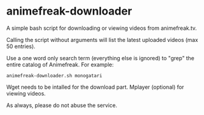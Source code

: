 animefreak-downloader
================
A simple bash script for downloading or viewing videos from animefreak.tv.

Calling the script without arguments will list the latest uploaded videos (max 50 entries).

Use a one word only search term (everything else is ignored) to "grep" the entire catalog of Animefreak.
For example:

	animefreak-downloader.sh monogatari 

Wget needs to be intalled for the download part. Mplayer (optional) for viewing videos.

As always, please do not abuse the service.
